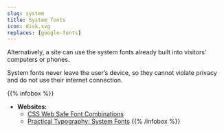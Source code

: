 ```yaml
---
slug: system
title: System fonts
icon: disk.svg
replaces: [google-fonts]
---
```

Alternatively, a site can use the system fonts already built into visitors’ computers or phones.

System fonts never leave the user’s device, so they cannot violate privacy and do not use their internet connection.

{{% infobox %}}
- **Websites:**
    - [CSS Web Safe Font Combinations](https://www.w3schools.com/cssref/css_websafe_fonts.asp)
    - [Practical Typography: System Fonts](https://practicaltypography.com/system-fonts.html)
{{% /infobox %}}
